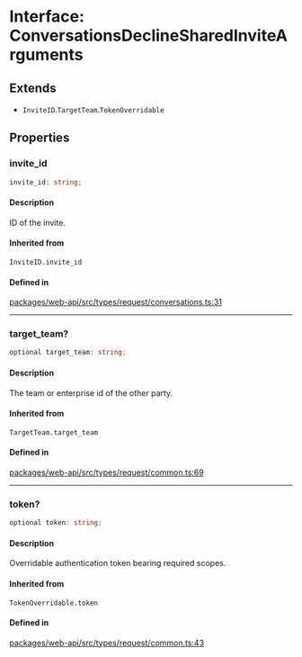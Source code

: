 # Interface: ConversationsDeclineSharedInviteArguments

## Extends

- `InviteID`.`TargetTeam`.`TokenOverridable`

## Properties

### invite\_id

```ts
invite_id: string;
```

#### Description

ID of the invite.

#### Inherited from

`InviteID.invite_id`

#### Defined in

[packages/web-api/src/types/request/conversations.ts:31](https://github.com/slackapi/node-slack-sdk/blob/c15385ef93ccdde9702f52f7d1f445999203d794/packages/web-api/src/types/request/conversations.ts#L31)

***

### target\_team?

```ts
optional target_team: string;
```

#### Description

The team or enterprise id of the other party.

#### Inherited from

`TargetTeam.target_team`

#### Defined in

[packages/web-api/src/types/request/common.ts:69](https://github.com/slackapi/node-slack-sdk/blob/c15385ef93ccdde9702f52f7d1f445999203d794/packages/web-api/src/types/request/common.ts#L69)

***

### token?

```ts
optional token: string;
```

#### Description

Overridable authentication token bearing required scopes.

#### Inherited from

`TokenOverridable.token`

#### Defined in

[packages/web-api/src/types/request/common.ts:43](https://github.com/slackapi/node-slack-sdk/blob/c15385ef93ccdde9702f52f7d1f445999203d794/packages/web-api/src/types/request/common.ts#L43)
